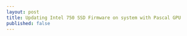 ```yaml
---
layout: post
title: Updating Intel 750 SSD Firmware on system with Pascal GPU
published: false
---
```

